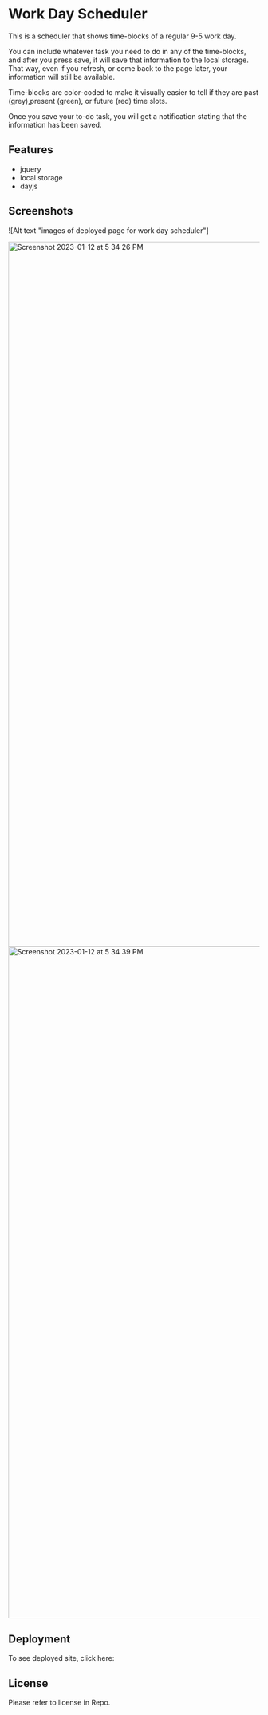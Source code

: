 
# Work Day Scheduler
This is a scheduler that shows time-blocks of a regular 9-5 work day.

You can include whatever task you need to do in any of the time-blocks, and after you press save,
it will save that information to the local storage. That way, even if you refresh, or come back to the 
page later, your information will still be available.

Time-blocks are color-coded to make it visually easier to tell if they are past (grey),present (green), or future (red) time slots.

Once you save your to-do task, you will get a notification stating that the information
has been saved.

## Features
- jquery
- local storage
- dayjs

## Screenshots
![Alt text "images of deployed page for work day scheduler"]

<img width="1413" alt="Screenshot 2023-01-12 at 5 34 26 PM" src="https://user-images.githubusercontent.com/115678318/212199792-a8be0f9a-8053-4b34-9670-3ce29817376e.png">
<img width="1347" alt="Screenshot 2023-01-12 at 5 34 39 PM" src="https://user-images.githubusercontent.com/115678318/212199793-ce0d855d-1715-42d7-abca-05dd06fb7f98.png">


## Deployment
To see deployed site, click here:


## License
Please refer to license in Repo.
